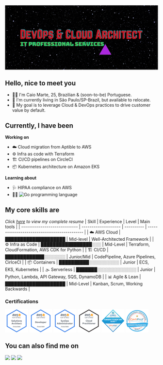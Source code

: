 ![Banner](./assets/banner.gif)

## Hello, nice to meet you
- :raising_hand_man: I'm Caio Marte, 25, Brazilian & (soon-to-be) Portuguese.
- :pushpin: I'm currently living in São Paulo/SP-Brazil, but available to relocate.
- :dart: My goal is to leverage Cloud & DevOps practices to drive customer value by default.

## Currently, I have been
**Working on**
- :cloud: Cloud migration from Aptible to AWS
- :gear: Infra as code with Terraform
- :building_construction: CI/CD pipelines on CircleCI
- :package: Kubernetes architecture on Amazon EKS

**Learning about**
- :stethoscope: HIPAA compliance on AWS
- :man_technologist: ![Go](https://github.com/caiomarte/learning/tree/main/go/sololearn) programming language

## My core skills are
*Click <a href="./assets/Resume_EN_v29Sep2021_Cloud_DevOps_Architect.pdf" target="_blank">here</a> to view my complete resume*
| Skill                         | Experience           | Level      | Main tools                                    |
| ----------------------------- | -------------------- | ---------- | --------------------------------------------- |
| :cloud: AWS Cloud             | ████████████████████ | Mid-level  | Well-Architected Framework                    |
| :gear: Infra as Code          | █████████████████░░░ | Mid-Level  | Terraform, CloudFormation, AWS CDK for Python |
| :building_construction: CI/CD | █████████████░░░░░░░ | Junior/Mid | CodePipeline, Azure Pipelines, CirlceCI       |
| :package: Containers          | ██████████░░░░░░░░░░ | Junior     | ECS, EKS, Kubernetes                          |
| :fog: Serverless              | ███████░░░░░░░░░░░░░ | Junior     | Python, Lambda, API Gateway, SQS, DynamoDB    |
| :bar_chart: Agile & Lean      | ████████████████████ | Mid-Level  | Kanban, Scrum, Working Backwards              |

### Certifications
<a href="https://www.credly.com/badges/89a2dcd9-9996-4f88-af1b-b85a7794b2dd/public_url" target="_blank"><img src="./assets/certs/aws-certified-solutions-architect-associate.png" width="15%"/></a>
<a href="https://www.credly.com/badges/6e5852d1-e907-47c1-b8cf-33a04a72002a/public_url" target="_blank"><img src="./assets/certs/aws-certified-developer-associate.png" width="15%"/></a>
<a href="https://www.credly.com/badges/e0a706f3-a368-493c-ada1-a3b089e07cab/public_url" target="_blank"><img src="./assets/certs/aws-certified-sysops-administrator-associate.png" width="15%"/></a>
<a href="https://www.credly.com/badges/fc044a9a-b781-4d84-a526-89f20a9373de/public_url" target="_blank"><img src="./assets/certs/aws-certified-cloud-practitioner.png" width="15%"/></a>
<a href="https://www.credly.com/badges/c6163fb3-359f-4e22-aaad-428323e06e96/public_url" target="_blank"><img src="./assets/certs/kanban-foundation-kikf.png" width="15%"/></a>
<a href="https://www.credly.com/badges/95ff1e53-709e-4d26-925c-75f96de33465/public_url" target="_blank"><img src="./assets/certs/scrum-foundation-professional-certificate-sfpc.1.png" width="15%"/></a>

## You can also find me on
<a href="mailto:caiomartesilva@gmail.com" target="_blank"><img src="https://img.shields.io/badge/Gmail-D14836?style=for-the-badge&logo=gmail&logoColor=white" target="_blank"></a> 
<a href="https://www.linkedin.com/in/caiomarte/" target="_blank"><img src="https://img.shields.io/badge/LinkedIn-0077B5?style=for-the-badge&logo=linkedin&logoColor=white" target="_blank"></a>
<a href="https://caiomarte.medium.com/" target="_blank"><img src="https://img.shields.io/badge/Medium-12100E?style=for-the-badge&logo=medium&logoColor=white" target="_blank"></a>
